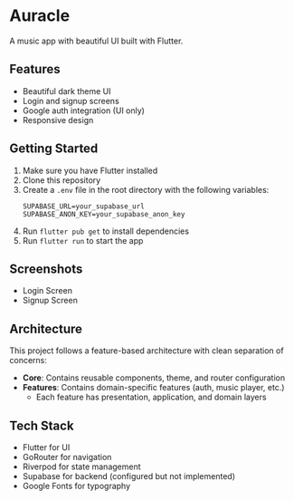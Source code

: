 # Auracle

A music app with beautiful UI built with Flutter.

## Features

- Beautiful dark theme UI
- Login and signup screens
- Google auth integration (UI only)
- Responsive design

## Getting Started

1. Make sure you have Flutter installed
2. Clone this repository
3. Create a `.env` file in the root directory with the following variables:
   ```
   SUPABASE_URL=your_supabase_url
   SUPABASE_ANON_KEY=your_supabase_anon_key
   ```
4. Run `flutter pub get` to install dependencies
5. Run `flutter run` to start the app

## Screenshots

- Login Screen
- Signup Screen

## Architecture

This project follows a feature-based architecture with clean separation of concerns:

- **Core**: Contains reusable components, theme, and router configuration
- **Features**: Contains domain-specific features (auth, music player, etc.)
  - Each feature has presentation, application, and domain layers

## Tech Stack

- Flutter for UI
- GoRouter for navigation
- Riverpod for state management
- Supabase for backend (configured but not implemented)
- Google Fonts for typography
